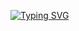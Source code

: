 
<a href="https://git.io/typing-svg"><img src="https://readme-typing-svg.demolab.com?font=Fira+Code&weight=500&size=40&duration=2000&pause=300&color=48070F&background=FFDB26&center=true&vCenter=true&multiline=true&random=false&width=700&height=140&lines=Hello+People;I+am+Kamleshwar+Pandey" alt="Typing SVG" /></a>


